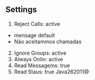 ## Settings

1. Reject Calls: active
- mensage default
- Não aceitammos chamadas
2. Ignore Groups: active
3. Always Onlin: active
4. Read Messagems: true
5. Read Staus: true
Java262011@